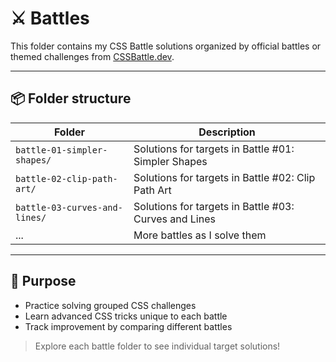 # ⚔️ Battles

This folder contains my CSS Battle solutions organized by official battles or themed challenges from [CSSBattle.dev](https://cssbattle.dev).

---

## 📦 Folder structure
| Folder                       | Description                                                    |
| ---------------------------- | -------------------------------------------------------------- |
| `battle-01-simpler-shapes/`  | Solutions for targets in Battle #01: Simpler Shapes            |
| `battle-02-clip-path-art/`   | Solutions for targets in Battle #02: Clip Path Art             |
| `battle-03-curves-and-lines/`| Solutions for targets in Battle #03: Curves and Lines          |
| ...                          | More battles as I solve them                                   |

---

## 🌱 Purpose
- Practice solving grouped CSS challenges
- Learn advanced CSS tricks unique to each battle
- Track improvement by comparing different battles

> Explore each battle folder to see individual target solutions!
